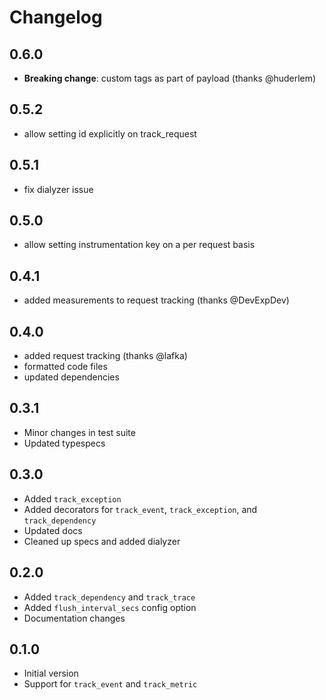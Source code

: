 # Changelog

## 0.6.0
- __Breaking change__: custom tags as part of payload (thanks @huderlem)

## 0.5.2
- allow setting id explicitly on track_request

## 0.5.1
- fix dialyzer issue

## 0.5.0
- allow setting instrumentation key on a per request basis

## 0.4.1
- added measurements to request tracking (thanks @DevExpDev)

## 0.4.0
- added request tracking (thanks @lafka)
- formatted code files
- updated dependencies

## 0.3.1
- Minor changes in test suite
- Updated typespecs

## 0.3.0
- Added `track_exception`
- Added decorators for `track_event`, `track_exception`, and `track_dependency`
- Updated docs
- Cleaned up specs and added dialyzer

## 0.2.0
- Added `track_dependency` and `track_trace`
- Added `flush_interval_secs` config option
- Documentation changes

## 0.1.0
- Initial version
- Support for `track_event` and `track_metric`